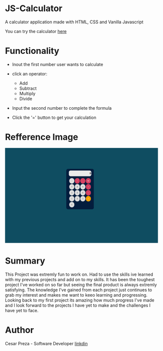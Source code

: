 # JS-Calculator
A calculator application made with HTML, CSS and Vanilla Javascript

You can try the calculator [here](https://cesarpreza.github.io/JS-Calculator/)

# Functionality 

- Inout the first number user wants to calculate

- click an operator:  
  - Add
  - Subtract
  - Multiply
  - Divide 

- Input the second number to complete the formula

- Click the '=' button to get your calculation  

# Refference Image 

![](images/screenshot.png)

# Summary 

This Project was extremly fun to work on. Had to use the skills ive learned with my previous projects and add on to my skills.
It has been the toughest project I've worked on so far but seeing the final product is always extremly satisfying. The knowledge I've gained from
each project just continues to grab my interest and makes me want to keeo learning and progressing. Looking back to my first project its amazing how much progress I've made 
and I look forward to the projects I have yet to make and the challenges I have yet to face. 

# Author 

Cesar Preza - Software Developer [linkdin](https://www.linkedin.com/in/cesar-preza-72675278/)
